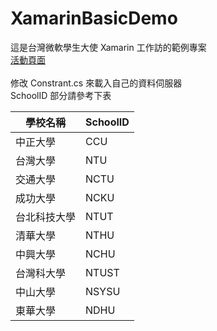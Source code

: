 # XamarinBasicDemo
這是台灣微軟學生大使 Xamarin 工作訪的範例專案<br>
[活動頁面](https://www.facebook.com/MSPTaiwan/photos/a.377811318916603.89400.119109951453409/1320803381284054/?type=3&theater)
<br><br>
修改 Constrant.cs 來載入自己的資料伺服器<br>
SchoolID 部分請參考下表<br>

|學校名稱|SchoolID|
|-----|-----|
|中正大學|CCU|
|台灣大學|NTU|
|交通大學|NCTU|
|成功大學|NCKU|
|台北科技大學|NTUT|
|清華大學|NTHU|
|中興大學|NCHU|
|台灣科大學|NTUST|
|中山大學|NSYSU|
|東華大學|NDHU|
